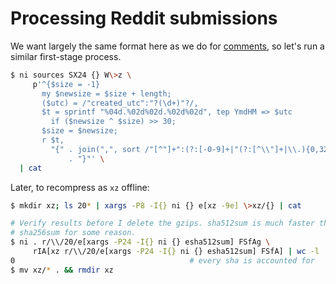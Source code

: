 # Processing Reddit submissions
We want largely the same format here as we do for
[comments](data-comment-ingestion.md), so let's run a similar first-stage
process.

```sh
$ ni sources SX24 {} W\>z \
     p'^{$size = -1}
       my $newsize = $size + length;
       ($utc) = /"created_utc":"?(\d+)"?/,
       $t = sprintf "%04d.%02d%02d.%02d%02d", tep YmdHM => $utc
         if ($newsize ^ $size) >> 30;
       $size = $newsize;
       r $t,
         "{" . join(",", sort /"[^"]+":(?:[-0-9]+|"(?:[^\\"]+|\\.){0,32766}+")/g)
             . "}"' \
  | cat
```

Later, to recompress as `xz` offline:

```sh
$ mkdir xz; ls 20* | xargs -P8 -I{} ni {} e[xz -9e] \>xz/{} | cat

# Verify results before I delete the gzips. sha512sum is much faster than
# sha256sum for some reason.
$ ni . r/\\/20/e[xargs -P24 -I{} ni {} esha512sum] FSfAg \
     rIA[xz r/\\/20/e[xargs -P24 -I{} ni {} esha512sum] FSfA] | wc -l
0                                       # every sha is accounted for
$ mv xz/* . && rmdir xz
```
